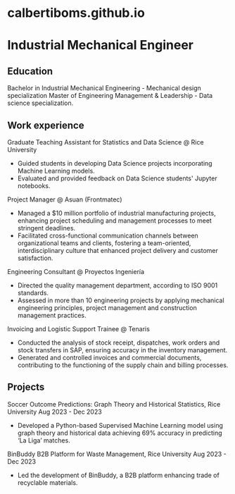 # calbertiboms.github.io

# Industrial Mechanical Engineer

## Education 
Bachelor in Industrial Mechanical Engineering - Mechanical design specialization
Master of Engineering Management & Leadership - Data science specialization.

## Work experience
Graduate Teaching Assistant for Statistics and Data Science @ Rice University
- Guided students in developing Data Science projects incorporating Machine Learning models.
- Evaluated and provided feedback on Data Science students' Jupyter notebooks.

Project Manager @ Asuan (Frontmatec)
- Managed a $10 million portfolio of industrial manufacturing projects, enhancing project scheduling and management processes to meet stringent deadlines.
- Facilitated cross-functional communication channels between organizational teams and clients, fostering a team-oriented, interdisciplinary culture that enhanced project delivery and customer satisfaction.

Engineering Consultant @ Proyectos Ingeniería
- Directed the quality management department, according to ISO 9001 standards.
- Assessed in more than 10 engineering projects by applying mechanical engineering principles, project management and construction management practices.

Invoicing and Logistic Support Trainee @ Tenaris
- Conducted the analysis of stock receipt, dispatches, work orders and stock transfers in SAP, ensuring accuracy in the inventory management.
- Generated and controlled invoices and commercial documents, contributing to the functioning of the supply chain and billing processes.

## Projects
Soccer Outcome Predictions: Graph Theory and Historical Statistics, Rice University Aug 2023 - Dec 2023
- Developed a Python-based Supervised Machine Learning model using graph theory and historical data achieving 69% accuracy in predicting ‘La Liga’ matches.

BinBuddy B2B Platform for Waste Management, Rice University Aug 2023 - Dec 2023
- Led the development of BinBuddy, a B2B platform enhancing trade of recyclable materials.
